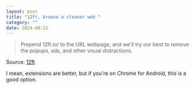 ```yaml
---
layout: post
title: "12ft, browse a cleaner web "
category: ""
date: 2024-08-21
---
```


>Prepend 12ft.io/ to the URL webpage, and we'll try our best to remove the popups, ads, and other visual distractions. 

Source: [12ft](https://12ft.io/)

I mean, extensions are better, but if you're on Chrome for Android, this is a good option.
